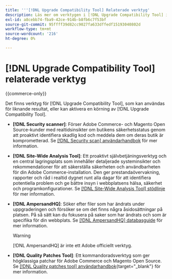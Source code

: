 ```yaml
---
title: '''[!DNL Upgrade Compatibility Tool] Relaterade verktyg'
description: Läs mer om verktygen i [!DNL Upgrade Compatibility Tool] i ditt Adobe Commerce-projekt.
exl-id: a8cebb74-fba9-42ce-914b-b8fb6c7f53bf
source-git-commit: 95ffff39d82cc9027fa633dffedf15193040802d
workflow-type: tm+mt
source-wordcount: '216'
ht-degree: 0%

---
```


# [!DNL Upgrade Compatibility Tool] relaterade verktyg

{{commerce-only}}

Det finns verktyg för [!DNL Upgrade Compatibility Tool], som kan användas för liknande resultat, eller kan aktivera en körning av [!DNL Upgrade Compatibility Tool].

- **[!DNL Security scanner]**: Förser Adobe Commerce- och Magento Open Source-kunder med realtidsinsikter om butikens säkerhetsstatus genom att proaktivt identifiera skadlig kod och meddela dem om deras butik är komprometterad. Se [[!DNL Security scan] användarhandbok](https://docs.magento.com/user-guide/magento/security-scan.html) för mer information.

- **[!DNL Site-Wide Analysis Tool]**: Ett proaktivt självbetjäningsverktyg och en central lagringsplats som innehåller detaljerade systeminsikter och rekommendationer för att säkerställa säkerheten och användbarheten för din Adobe Commerce-installation. Den ger prestandaövervakning, rapporter och råd i realtid dygnet runt alla dagar för att identifiera potentiella problem och ge bättre insyn i webbplatsens hälsa, säkerhet och programkonfigurationer. Se [[!DNL Site-Wide Analysis Tool] stödlinje](../../tools/site-wide-analysis-tool/intro.md) för mer information.

- **[!DNL AmpersandHQ]**: Söker efter filer som har ändrats under uppgraderingen och försöker se om det finns några åsidosättningar på platsen. På så sätt kan du fokusera på saker som har ändrats och som är specifika för din webbplats. Se [[!DNL AmpersandHQ] databasguide](https://github.com/AmpersandHQ) för mer information.

  >[!WARNING]
  >
  >[!DNL AmpersandHQ] är inte ett Adobe officiellt verktyg.

- **[!DNL Quality Patches Tool]**: Ett kommandoradsverktyg som ger högklassiga patchar för Adobe Commerce och Magento Open Source. Se [[!DNL Quality patches tool] användarhandbok](https://experienceleague.adobe.com/tools/commerce-quality-patches/index.html){target="_blank"} för mer information.
